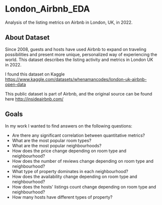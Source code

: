 # London_Airbnb_EDA
Analysis of the listing metrics on Airbnb in London, UK, in 2022.

## About Dataset
Since 2008, guests and hosts have used Airbnb to expand on traveling possibilities and present more unique, personalized way of experiencing the world. This dataset describes the listing activity and metrics in London UK in 2022.

I found this dataset on Kaggle https://www.kaggle.com/datasets/whenamancodes/london-uk-airbnb-open-data

This public dataset is part of Airbnb, and the original source can be found here http://insideairbnb.com/

## Goals

In my work I wanted to find answers on the following questions:

- Are there any significant correlation between quantitative metrics?
- What are the most popular room types?
- What are the most popular neighbourhoods?
- How does the price change depending on room type and neighbourhood?
- How does the number of reviews change depending on room type and neighbourhood?
- What type of property dominates in each neighbourhood?
- How does the availability change depending on room type and neighbourhood?
- How does the hosts' listings count change depending on room type and neighbourhood?
- How many hosts have different types of property?
